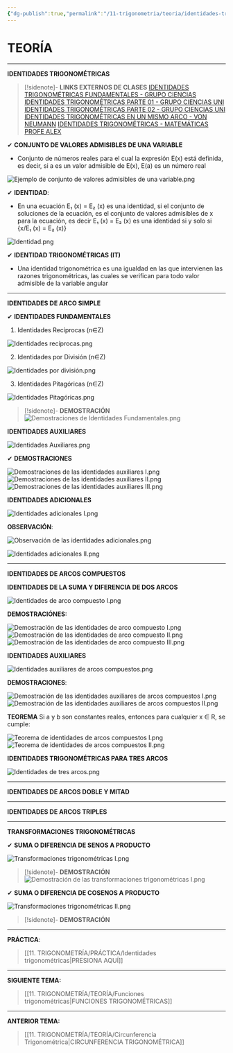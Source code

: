 ```yaml
---
{"dg-publish":true,"permalink":"/11-trigonometria/teoria/identidades-trigonometricas/","tags":["Trigonometría","Teoría"]}
---
```


# TEORÍA
---
**IDENTIDADES TRIGONOMÉTRICAS**

>[!sidenote]- **LINKS EXTERNOS DE CLASES** 
>[IDENTIDADES TRIGONOMÉTRICAS FUNDAMENTALES - GRUPO CIENCIAS](https://www.youtube.com/watch?v=w5JpzPppabw) 
>[IDENTIDADES TRIGONOMÉTRICAS PARTE 01 - GRUPO CIENCIAS UNI](https://www.youtube.com/watch?v=5TOPbs9H9yI) 
>[IDENTIDADES TRIGONOMÉTRICAS PARTE 02 - GRUPO CIENCIAS UNI](https://www.youtube.com/watch?v=mPN4LF4Ogyg) 
>[IDENTIDADES TRIGONOMÉTRICAS EN UN MISMO ARCO - VON NEUMANN](https://www.youtube.com/watch?v=32DScb29cfs) 
>[IDENTIDADES TRIGONOMÉTRICAS - MATEMÁTICAS PROFE ALEX](https://youtube.com/playlist?list=PLeySRPnY35dHK3mo8UWd3zAnYCG13OgAR&si=8FhLwnP5VhyyXfa-)

✔ **CONJUNTO DE VALORES ADMISIBLES DE UNA VARIABLE**
- Conjunto de números reales para el cual la expresión E(x) está definida, es decir, si a es un valor admisible de E(x), E(a) es un número real

![Ejemplo de conjunto de valores admisibles de una variable.png](/img/user/1.%20ELEMENTOS%20GR%C3%81FICOS/Ejemplo%20de%20conjunto%20de%20valores%20admisibles%20de%20una%20variable.png)

✔ **IDENTIDAD**:
- En una ecuación E₁ (x) = E₂ (x) es una identidad, si el conjunto de soluciones de la ecuación, es el conjunto de valores admisibles de x para la ecuación, es decir E₁ (x) = E₂ (x) es una identidad si y solo si {x/E₁ (x) = E₂ (x)}

![Identidad.png](/img/user/1.%20ELEMENTOS%20GR%C3%81FICOS/Identidad.png)

✔ **IDENTIDAD TRIGONOMÉTRICAS (IT)**
- Una identidad trigonométrica es una igualdad en las que intervienen las razones trigonométricas, las cuales se verifican para todo valor admisible de la variable angular

---
**IDENTIDADES DE ARCO SIMPLE**

✔ **IDENTIDADES FUNDAMENTALES**

1. Identidades Recíprocas  (n∈Z)

![Identidades recíprocas.png](/img/user/1.%20ELEMENTOS%20GR%C3%81FICOS/Identidades%20rec%C3%ADprocas.png)

2. Identidades por División (n∈Z)

![Identidades por división.png](/img/user/1.%20ELEMENTOS%20GR%C3%81FICOS/Identidades%20por%20divisi%C3%B3n.png)

3. Identidades Pitagóricas (n∈Z)

![Identidades Pitagóricas.png](/img/user/1.%20ELEMENTOS%20GR%C3%81FICOS/Identidades%20Pitag%C3%B3ricas.png)

>[!sidenote]- **DEMOSTRACIÓN** 
![Demostraciones de Identidades Fundamentales.png](/img/user/1.%20ELEMENTOS%20GR%C3%81FICOS/Demostraciones%20de%20Identidades%20Fundamentales.png)

**IDENTIDADES AUXILIARES**

![Identidades Auxiliares.png](/img/user/1.%20ELEMENTOS%20GR%C3%81FICOS/Identidades%20Auxiliares.png)

✔ **DEMOSTRACIONES**

![Demostraciones de las identidades auxiliares I.png](/img/user/1.%20ELEMENTOS%20GR%C3%81FICOS/Demostraciones%20de%20las%20identidades%20auxiliares%20I.png)
![Demostraciones de las identidades auxiliares II.png](/img/user/1.%20ELEMENTOS%20GR%C3%81FICOS/Demostraciones%20de%20las%20identidades%20auxiliares%20II.png)
![Demostraciones de las identidades auxiliares III.png](/img/user/1.%20ELEMENTOS%20GR%C3%81FICOS/Demostraciones%20de%20las%20identidades%20auxiliares%20III.png)

**IDENTIDADES ADICIONALES**

![Identidades adicionales I.png](/img/user/1.%20ELEMENTOS%20GR%C3%81FICOS/Identidades%20adicionales%20I.png)

**OBSERVACIÓN**:

![Observación de las identidades adicionales.png](/img/user/1.%20ELEMENTOS%20GR%C3%81FICOS/Observaci%C3%B3n%20de%20las%20identidades%20adicionales.png)

![Identidades adicionales II.png](/img/user/1.%20ELEMENTOS%20GR%C3%81FICOS/Identidades%20adicionales%20II.png)

---
**IDENTIDADES DE ARCOS COMPUESTOS**

**IDENTIDADES DE LA SUMA Y DIFERENCIA DE DOS ARCOS**

![Identidades de arco compuesto I.png](/img/user/1.%20ELEMENTOS%20GR%C3%81FICOS/Identidades%20de%20arco%20compuesto%20I.png)

**DEMOSTRACIÓNES:**

![Demostración de las identidades de arco compuesto I.png](/img/user/1.%20ELEMENTOS%20GR%C3%81FICOS/Demostraci%C3%B3n%20de%20las%20identidades%20de%20arco%20compuesto%20I.png)
![Demostración de las identidades de arco compuesto II.png](/img/user/1.%20ELEMENTOS%20GR%C3%81FICOS/Demostraci%C3%B3n%20de%20las%20identidades%20de%20arco%20compuesto%20II.png)
![Demostración de las identidades de arco compuesto III.png](/img/user/1.%20ELEMENTOS%20GR%C3%81FICOS/Demostraci%C3%B3n%20de%20las%20identidades%20de%20arco%20compuesto%20III.png)

**IDENTIDADES AUXILIARES**

![Identidades auxiliares de arcos compuestos.png](/img/user/1.%20ELEMENTOS%20GR%C3%81FICOS/Identidades%20auxiliares%20de%20arcos%20compuestos.png)

**DEMOSTRACIONES**:

![Demostración de las identidades auxiliares de arcos compuestos I.png](/img/user/1.%20ELEMENTOS%20GR%C3%81FICOS/Demostraci%C3%B3n%20de%20las%20identidades%20auxiliares%20de%20arcos%20compuestos%20I.png)
![Demostración de las identidades auxiliares de arcos compuestos II.png](/img/user/1.%20ELEMENTOS%20GR%C3%81FICOS/Demostraci%C3%B3n%20de%20las%20identidades%20auxiliares%20de%20arcos%20compuestos%20II.png)

**TEOREMA**
Si a y b son constantes reales, entonces para cualquier x ∈ R, se cumple:

![Teorema de identidades de arcos compuestos I.png](/img/user/1.%20ELEMENTOS%20GR%C3%81FICOS/Teorema%20de%20identidades%20de%20arcos%20compuestos%20I.png)
![Teorema de identidades de arcos compuestos II.png](/img/user/1.%20ELEMENTOS%20GR%C3%81FICOS/Teorema%20de%20identidades%20de%20arcos%20compuestos%20II.png)

**IDENTIDADES TRIGONOMÉTRICAS PARA TRES ARCOS**

![Identidades de tres arcos.png](/img/user/1.%20ELEMENTOS%20GR%C3%81FICOS/Identidades%20de%20tres%20arcos.png)

---
**IDENTIDADES DE ARCOS DOBLE Y MITAD** 





---
**IDENTIDADES DE ARCOS TRIPLES** 



---
**TRANSFORMACIONES TRIGONOMÉTRICAS** 

✔ **SUMA O DIFERENCIA DE SENOS A PRODUCTO** 

![Transformaciones trigonométricas I.png](/img/user/1.%20ELEMENTOS%20GR%C3%81FICOS/Transformaciones%20trigonom%C3%A9tricas%20I.png)

>[!sidenote]- **DEMOSTRACIÓN** 
![Demostración de las transformaciones trigonométricas I.png](/img/user/1.%20ELEMENTOS%20GR%C3%81FICOS/Demostraci%C3%B3n%20de%20las%20transformaciones%20trigonom%C3%A9tricas%20I.png)

✔ **SUMA O DIFERENCIA DE COSENOS A PRODUCTO** 

![Transformaciones trigonométricas II.png](/img/user/1.%20ELEMENTOS%20GR%C3%81FICOS/Transformaciones%20trigonom%C3%A9tricas%20II.png)

>[!sidenote]- **DEMOSTRACIÓN** 
>





---
**PRÁCTICA**:
>[[11. TRIGONOMETRÍA/PRÁCTICA/Identidades trigonométricas\|PRESIONA AQUÍ]]

---
**SIGUIENTE TEMA:** 
>[[11. TRIGONOMETRÍA/TEORÍA/Funciones trigonométricas\|FUNCIONES TRIGONOMÉTRICAS]]

---
**ANTERIOR TEMA:** 
>[[11. TRIGONOMETRÍA/TEORÍA/Circunferencia Trigonométrica\|CIRCUNFERENCIA TRIGONOMÉTRICA]]


